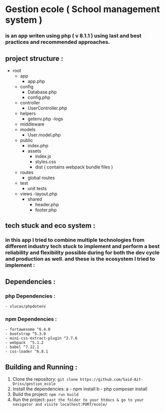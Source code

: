 # Gestion ecole ( School management system )
### is an app writen using php ( v 8.1.1 ) using last and best practices and recommended approaches.

## project structure :
- root
    - app
        - app.php
    - config
        - Database.php
        - config.php
    - controller
        - UserController.php
    - helpers
        - getenv.php
    -logs
    - middleware
    - models
        - User.model.php
    - public
        - index.php
        - assets
            - index.js
            - styles.css
            - dist
                ( contains webpack bundle files )
    - routes
        - global routes
    - test
        - unit tests
    - views
        -layout.php
        - shared
            - header.php
            - footer.php

## tech stuck and eco system :
### in this app I tried to combine multiple technologies from different industry tech stuck to implement and perform a best reliability and flexibility possible during for both the dev cycle and production as well. and these is the ecosystem I tried to implement :  

## Dependencies :
### php Dependencies :
    - vlucas/phpdotenv
### npm Dependencies :
    - fortawesome ^6.4.0
    - bootstrap ^5.3.0
    - mini-css-extract-plugin ^2.7.6
    - webpack  ^5.1.2
    - babel ^7.22.1
    - css-loader ^6.8.1


## Building and Running :
1. Clone the repository: `git clone https://github.com/Said-Ait-Driss/gestion_ecole`
2. Install the dependencies: 
    a - npm install
    b - php composer install
3. Build the project: `npm run build`
3. Run the project: `past the folder to your htdocs & go to your navigator and visite localhost:PORT/ecole/` 


